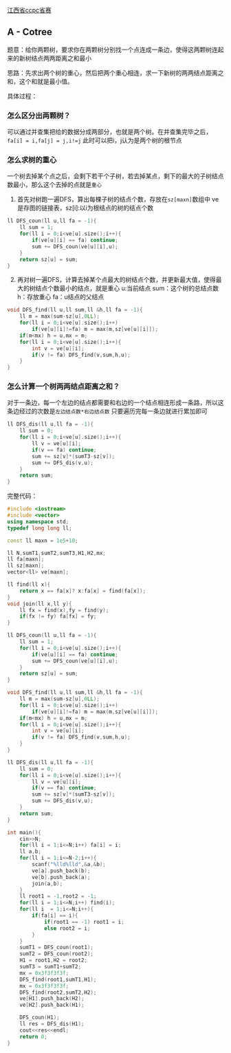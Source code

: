 [江西省ccpc省赛](http://acm.hdu.edu.cn/search.php?field=problem&key=2019CCPC-%BD%AD%CE%F7%CA%A1%C8%FC%A3%A8%D6%D8%CF%D6%C8%FC%A3%A9-+%B8%D0%D0%BB%C4%CF%B2%FD%B4%F3%D1%A7&source=1&searchmode=source)
## A - Cotree

题意：给你两颗树，要求你在两颗树分别找一个点连成一条边，使得这两颗树连起来的新树结点两两距离之和最小

思路：先求出两个树的重心，然后把两个重心相连，求一下新树的两两结点距离之和，这个和就是最小值。

具体过程：

### 怎么区分出两颗树？
可以通过并查集把给的数据分成两部分，也就是两个树。在并查集完毕之后，`fa[i] = i,fa[j] = j,i!=j` 此时可以把i，j认为是两个树的根节点

### 怎么求树的重心
一个树去掉某个点之后，会剩下若干个子树，若去掉某点，剩下的最大的子树结点数最小，那么这个去掉的点就是`重心`
1. 首先对树跑一遍DFS，算出每棵子树的结点个数，存放在`sz[maxn]`数组中
ve是存图的链接表，sz[i]:以i为根结点的树的结点个数
```cpp
ll DFS_coun(ll u,ll fa = -1){
    ll sum = 1;
    for(ll i = 0;i<ve[u].size();i++){
        if(ve[u][i] == fa) continue;
        sum += DFS_coun(ve[u][i],u);
    }
    return sz[u] = sum;
}
```
2. 再对树一遍DFS，计算去掉某个点最大的树结点个数，并更新最大值，使得最大的树结点个数最小的结点，就是重心
u:当前结点 sum：这个树的总结点数 h：存放重心 fa：u结点的父结点
```cpp
void DFS_find(ll u,ll sum,ll &h,ll fa = -1){
    ll m = max(sum-sz[u],0LL);
    for(ll i = 0;i<ve[u].size();i++)
        if(ve[u][i]!=fa) m = max(m,sz[ve[u][i]]);
    if(m<mx) h = u,mx = m;
    for(ll i = 0;i<ve[u].size();i++){
        int v = ve[u][i];
        if(v != fa) DFS_find(v,sum,h,u);
    }
}
```
### 怎么计算一个树两两结点距离之和？
对于一条边，每一个左边的结点都需要和右边的一个结点相连形成一条路，所以这条边经过的次数是`左边结点数*右边结点数`
只要遍历完每一条边就进行累加即可
```cpp
ll DFS_dis(ll u,ll fa = -1){
    ll sum = 0;
    for(ll i = 0;i<ve[u].size();i++){
        ll v = ve[u][i];
        if(v == fa) continue;
        sum += sz[v]*(sumT3-sz[v]);
        sum += DFS_dis(v,u);
    }
    return sum;
}
```

完整代码：
```cpp
#include <iostream>
#include <vector>
using namespace std;
typedef long long ll;

const ll maxn = 1e5+10;

ll N,sumT1,sumT2,sumT3,H1,H2,mx;
ll fa[maxn];
ll sz[maxn];
vector<ll> ve[maxn];

ll find(ll x){
    return x == fa[x]? x:fa[x] = find(fa[x]);
}
void join(ll x,ll y){
    ll fx = find(x),fy = find(y);
    if(fx != fy) fa[fx] = fy;
}

ll DFS_coun(ll u,ll fa = -1){
    ll sum = 1;
    for(ll i = 0;i<ve[u].size();i++){
        if(ve[u][i] == fa) continue;
        sum += DFS_coun(ve[u][i],u);
    }
    return sz[u] = sum;
}

void DFS_find(ll u,ll sum,ll &h,ll fa = -1){
    ll m = max(sum-sz[u],0LL);
    for(ll i = 0;i<ve[u].size();i++)
        if(ve[u][i]!=fa) m = max(m,sz[ve[u][i]]);
    if(m<mx) h = u,mx = m;
    for(ll i = 0;i<ve[u].size();i++){
        int v = ve[u][i];
        if(v != fa) DFS_find(v,sum,h,u);
    }
}

ll DFS_dis(ll u,ll fa = -1){
    ll sum = 0;
    for(ll i = 0;i<ve[u].size();i++){
        ll v = ve[u][i];
        if(v == fa) continue;
        sum += sz[v]*(sumT3-sz[v]);
        sum += DFS_dis(v,u);
    }
    return sum;
}

int main(){
    cin>>N;
    for(ll i = 1;i<=N;i++) fa[i] = i;
    ll a,b;
    for(ll i = 1;i<=N-2;i++){
        scanf("%lld%lld",&a,&b);
        ve[a].push_back(b);
        ve[b].push_back(a);
        join(a,b);
    }
    ll root1 = -1,root2 = -1;
    for(ll i = 1;i<=N;i++) find(i);
    for(ll i  = 1;i<=N;i++){
        if(fa[i] == i){
            if(root1 == -1) root1 = i;
            else root2 = i;
        }
    }
    sumT1 = DFS_coun(root1);
    sumT2 = DFS_coun(root2);
    H1 = root1,H2 = root2;
    sumT3 = sumT1+sumT2;
    mx = 0x3f3f3f3f;
    DFS_find(root1,sumT1,H1);
    mx = 0x3f3f3f3f;
    DFS_find(root2,sumT2,H2);
    ve[H1].push_back(H2);
    ve[H2].push_back(H1);

    DFS_coun(H1);
    ll res = DFS_dis(H1);
    cout<<res<<endl;
    return 0;
}
```
